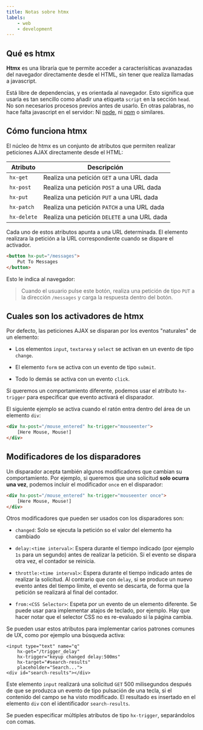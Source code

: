 ```yaml
---
title: Notas sobre htmx
labels:
    - web
    - development
---
```


## Qué es htmx

**Htmx** es una libraría que te permite acceder a caracterísiticas avanazadas
del navegador directamente desde el HTML, sin tener que realiza llamadas a
javascript.

Está libre de dependencias, y es orientada al navegador. Esto significa
que usarla es tan sencillo como añadir una etiqueta `script` en la
sección `head`. No son necesarios procesos previos antes de usarlo. En otras
palabras, no hace falta javascript en el servidor: Ni
[node](https://nodejs.org/es), ni [npm](https://www.npmjs.com/) o similares. 

## Cómo funciona htmx

El núcleo de htmx es un conjunto de atributos que permiten realizar peticiones
AJAX directamente desde el HTML:

| Atributo    | Descripción                                   |
|-------------|-----------------------------------------------|
| `hx-get`    | Realiza una petición `GET` a una URL dada     |
| `hx-post`   | Realiza una petición `POST` a una URL dada    |
| `hx-put`    | Realiza una petición `PUT` a una URL dada     | 
| `hx-patch`  | Realiza una petición `PATCH` a una URL dada   | 
| `hx-delete` | Realiza una petición `DELETE` a una URL dada  |

Cada uno de estos atributos apunta a una URL determinada. El elemento
realizara la petición a la URL correspondiente cuando se dispare
el activador.

```html
<button hx-put="/messages">
    Put To Messages
</button>
```

Esto le indica al navegador:

> Cuando el usuario pulse este botón, realiza una petición de tipo `PUT`
> a la dirección `/messages` y carga la respuesta dentro del botón.

## Cuales son los activadores de htmx

Por defecto, las peticiones AJAX se disparan por los eventos "naturales" de un
elemento:

- Los elementos `input`, `textarea` y `select` se activan en un evento de tipo
  `change`.

- El elemento `form` se activa con un evento de tipo `submit`.

- Todo lo demás se activa con un evento `click`.

Si queremos un comportamiento diferente, podemos usar el atributo `hx-trigger`
para especificar que evento activará el disparador.


El siguiente ejemplo se activa cuando el ratón entra dentro del área
de un elemento `div`:

```html
<div hx-post="/mouse_entered" hx-trigger="mouseenter">
    [Here Mouse, Mouse!]
</div>
```

## Modificadores de los disparadores

Un disparador acepta también algunos modificadores que cambian su
comportamiento. Por ejemplo, si queremos que una solicitud **solo ocurra una
vez**, podemos incluir el modificador `once` en el disparador:

```html
<div hx-post="/mouse_entered" hx-trigger="mouseenter once">
    [Here Mouse, Mouse!]
</div>
```

Otros modificadores que pueden ser usados con los disparadores son:

- `changed`: Solo se ejecuta la petición so el valor del elemento ha cambiado

- `delay:<time interval>`: Espera durante el tiempo indicado (por ejemplo `1s` para
un segundo) antes de realizar la petición. Si el evento se dispara otra vez, el
contador se reinicia.

- `throttle:<time interval>`: Espera durante el tiempo indicado antes de realizar
la solicitud. Al contrario que con `delay`, si se produce un nuevo evento
antes del tiempo límite, el evento se descarta, de forma que la petición se
realizará al final del contador.

- `from:<CSS Selector>`: Espeta por un evento de un elemento diferente. Se puede usar
para implementar atajos de teclado, por ejemplo. Hay que hacer notar que el
selector CSS no es re-evaluado si la página cambia.

Se pueden usar estos atributos para implementar carios patrones comunes de UX,
como por ejemplo una búsqueda activa:

```
<input type="text" name="q"
    hx-get="/trigger_delay"
    hx-trigger="keyup changed delay:500ms"
    hx-target="#search-results"
    placeholder="Search...">
<div id="search-results"></div>
```

Este elemento `input` realizará una solicitud `GET` 500 milisegundos después de
que se produzca un evento de tipo pulsación de una tecla, si el contenido del
campo se ha visto modificado. El resultado es insertado en el elemento `div` con
el identificador `search-results`.

Se pueden especificar múltiples atributos de tipo `hx-trigger`, separándolos con
comas.


